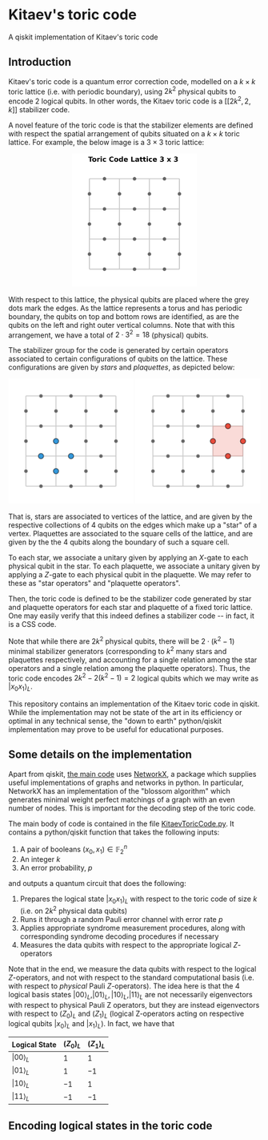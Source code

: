 # Kitaev's toric code
A qiskit implementation of Kitaev's toric code



## Introduction

Kitaev's toric code is a quantum error correction code, modelled on a $k \times k$ toric lattice (i.e. with periodic boundary), using $2 k^{2}$ physical qubits to encode $2$ logical qubits. In other words, the Kitaev toric code is a $[[2 k^{2} , 2, k]]$ stabilizer code.

A novel feature of the toric code is that the stabilizer elements are defined with respect the spatial arrangement of qubits situated on a $k \times k$ toric lattice. For example, the below image is a $3 \times 3$ toric lattice: 

<p align="center">
<img src="lattice_base.png" alt="lattice" width="250"/>
</p>

With respect to this lattice, the physical qubits are placed where the grey dots mark the edges. As the lattice represents a torus and has periodic boundary, the qubits on top and bottom rows are identified, as are the qubits on the left and right outer vertical columns. 
Note that with this arrangement, we have a total of $2 \cdot 3^{2} = 18$ (physical) qubits.  

The stabilizer group for the code is generated by certain operators associated to certain configurations of qubits on the lattice. These configurations are given by <em>stars</em> and <em>plaquettes</em>, as depicted below:

<p align="center">
<img src="lattice_star_operator.png" alt="lattice" width="250"/>
<img src="lattice_plaquette_operator.png" alt="lattice" width="250"/>
</p>


That is, stars are associated to vertices of the lattice, and are given by the respective collections of $4$ qubits on the edges which make up a "star" of a vertex. Plaquettes are associated to the square cells of the lattice, and are given by the the $4$ qubits along the boundary of such a square cell. 

To each star, we associate a unitary given by applying an $X$-gate to each physical qubit in the star. 
To each plaquette, we associate a unitary given by applying a $Z$-gate to each physical qubit in the plaquette. We may refer to these as "star operators" and "plaquette operators".

Then, the toric code is defined to be the stabilizer code generated by star and plaquette operators for each star and plaquette of a fixed toric lattice. One may easily verify that this indeed defines a stabilizer code -- in fact, it is a CSS code. 

Note that while there are $2 k^{2}$ physical qubits, there will be $2 \cdot (k^{2} - 1 )$ minimal  stabilizer generators (corresponding to $k^{2}$ many stars and plaquettes respectively, and accounting for a single relation among the star operators and a single relation among the plaquette operators). Thus, the toric code encodes $2k ^{2}  -   2 (k^{2} - 1) = 2$ logical qubits which we may write as $| x_{0} x_{1} \rangle_{L}$.

This repository contains an implementation of the Kitaev toric code in qiskit. While the implementation may not be state of the art in its efficiency or optimal in any technical sense, the "down to earth" python/qiskit implementation may prove to be useful for educational purposes. 

## Some details on the implementation

Apart from qiskit, [the main code](KitaevToricCode.py) uses [NetworkX](https://networkx.org/), a package which supplies useful implementations of graphs and networks in python. In particular, NetworkX has an implementation of the "blossom algorithm" which generates minimal weight perfect matchings of a graph with an even number of nodes. This is important for the decoding step of the toric code.


The main body of code is contained in the file [KitaevToricCode.py](KitaevToricCode.py). It contains a python/qiskit function that takes the following inputs: 

1. A pair of booleans $(x_{0}, x_{1}) \in \mathbb{F}_{2}^{n}$
2. An integer $k$ 
3. An error probability, $p$

and outputs a quantum circuit that does the following:

1. Prepares the logical state $| x_{0} x_{1} \rangle_{L}$ with respect to the toric code of size $k$ (i.e. on $2k^{2}$ physical data qubits)
2. Runs it through a random Pauli error channel with error rate $p$
3. Applies appropriate syndrome measurement procedures, along with corresponding syndrome decoding procedures if necessary
4. Measures the data qubits with respect to the appropriate logical $Z$-operators

Note that in the end, we measure the data qubits with respect to the logical $Z$-operators, and not
with respect to the standard computational basis (i.e. with respect to <em>physical</em> Pauli $Z$-operators). The idea here is that the $4$ logical basis states $|00\rangle_{L},|01\rangle_{L}, |10\rangle_{L},|11\rangle_{L}$ are not necessarily eigenvectors with respect to physical Pauli Z operators, but they are instead eigenvectors with respect to $(Z_{0})_{L}$ and $(Z_{1})_{L}$ (logical Z-operators acting on respective logical qubits $|x_{0} \rangle_{L}$ and $|x_{1} \rangle_{L}$). In fact, we have that 

 Logical State   | $(Z_{0})_{L}$ | $(Z_{1})_{L}$
 --------        | ------- |         ------- 
 $\|00 \rangle_{L}$  | $1$       | $1$               
 $\|01 \rangle_{L}$  | $1$       | $-1$              
 $\|10 \rangle_{L}$  | $-1$      | $1$              
 $\|11 \rangle_{L}$  | $-1$      | $-1$              


## Encoding logical states in the toric code



